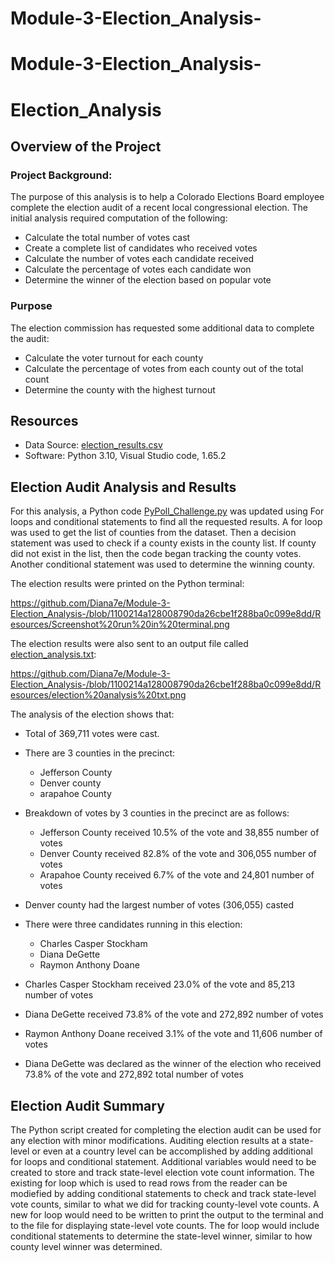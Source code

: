 # Module-3-Election_Analysis-
# Module-3-Election_Analysis-
# Election_Analysis

## Overview of the Project

### Project Background:

The purpose of this analysis is to help a Colorado Elections Board employee complete the election audit of a recent local congressional election. The initial analysis required computation of the following:

- Calculate the total number of votes cast
- Create a complete list of candidates who received votes
- Calculate the number of votes each candidate received 
- Calculate the percentage of votes each candidate won
- Determine the winner of the election based on popular vote

### Purpose
The election commission has requested some additional data to complete the audit:

- Calculate the voter turnout for each county
- Calculate the percentage of votes from each county out of the total count
- Determine the county with the highest turnout


## Resources
- Data Source: [election_results.csv](Resources/election_results.csv)
- Software: Python 3.10, Visual Studio code, 1.65.2


## Election Audit Analysis and Results

For this analysis, a Python code [PyPoll_Challenge.py](/PyPoll_Challenge.py) was updated using For loops and conditional statements to find all the requested results. A for loop was used to get the list of counties from the dataset.  Then a decision statement was used to check if a county exists in the county list. If county did not exist in the list, then the code began tracking the county votes. Another conditional statement was used to determine the winning county. 

The election results were printed on the Python terminal:
   
 https://github.com/Diana7e/Module-3-Election_Analysis-/blob/1100214a128008790da26cbe1f288ba0c099e8dd/Resources/Screenshot%20run%20in%20terminal.png
 
The election results were also sent to an output file called [election_analysis.txt](analysis/election_analysis.txt):

 https://github.com/Diana7e/Module-3-Election_Analysis-/blob/1100214a128008790da26cbe1f288ba0c099e8dd/Resources/election%20analysis%20txt.png

The analysis of the election shows that:

- Total of 369,711 votes were cast.
- There are 3 counties in the precinct:
	- Jefferson County
	- Denver county
	- arapahoe County
- Breakdown of votes by 3 counties in the precinct are as follows:
	- Jefferson County received 10.5% of the vote and 38,855 number of votes  
	- Denver County received 82.8% of the vote and 306,055 number of votes
	- Arapahoe County received 6.7% of the vote and 24,801 number of votes 
- Denver county had the largest number of votes (306,055) casted

- There were three candidates running in this election: 
	- Charles Casper Stockham 
	- Diana DeGette 
	- Raymon Anthony Doane
- Charles Casper Stockham received 23.0% of the vote and 85,213 number of votes
- Diana DeGette received 73.8% of the vote and 272,892 number of votes
- Raymon Anthony Doane received 3.1% of the vote and 11,606 number of votes

- Diana DeGette was declared as the winner of the election who received 73.8% of the vote and 272,892 total number of votes

## Election Audit Summary

The Python script created for completing the election audit can be used for any election with minor modifications. Auditing election results at a state-level or even at a country level can be accomplished by adding additional for loops and conditional statement.  Additional variables would need to be created to store and track state-level election vote count information.  The existing for loop which is used to read rows from the reader can be modiefied by adding conditional statements to check and track state-level vote counts, similar to  what we did for tracking county-level vote counts.  A new for loop would need to be written to print the output to the terminal and to the file for displaying state-level vote counts. The for loop would include conditional statements to determine the state-level winner, similar to how county level winner was determined.
